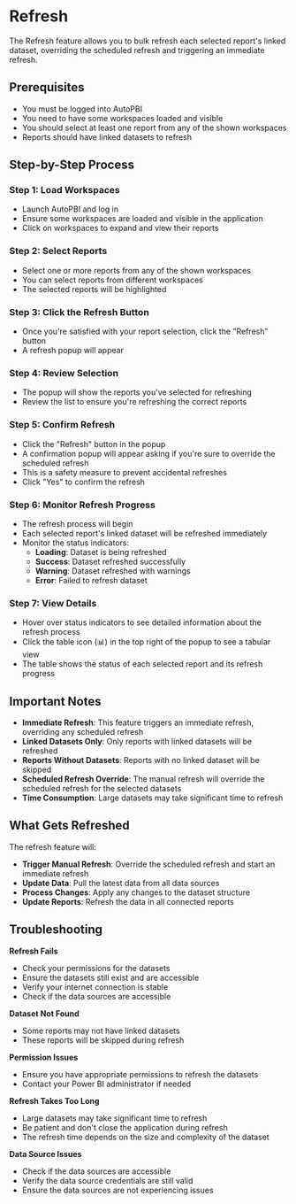 # Refresh

The Refresh feature allows you to bulk refresh each selected report's linked dataset, overriding the scheduled refresh and triggering an immediate refresh.

## Prerequisites

- You must be logged into AutoPBI
- You need to have some workspaces loaded and visible
- You should select at least one report from any of the shown workspaces
- Reports should have linked datasets to refresh

## Step-by-Step Process

### Step 1: Load Workspaces
- Launch AutoPBI and log in
- Ensure some workspaces are loaded and visible in the application
- Click on workspaces to expand and view their reports

### Step 2: Select Reports
- Select one or more reports from any of the shown workspaces
- You can select reports from different workspaces
- The selected reports will be highlighted

### Step 3: Click the Refresh Button
- Once you're satisfied with your report selection, click the "Refresh" button
- A refresh popup will appear

### Step 4: Review Selection
- The popup will show the reports you've selected for refreshing
- Review the list to ensure you're refreshing the correct reports

### Step 5: Confirm Refresh
- Click the "Refresh" button in the popup
- A confirmation popup will appear asking if you're sure to override the scheduled refresh
- This is a safety measure to prevent accidental refreshes
- Click "Yes" to confirm the refresh

### Step 6: Monitor Refresh Progress
- The refresh process will begin
- Each selected report's linked dataset will be refreshed immediately
- Monitor the status indicators:
  - **Loading**: Dataset is being refreshed
  - **Success**: Dataset refreshed successfully
  - **Warning**: Dataset refreshed with warnings
  - **Error**: Failed to refresh dataset

### Step 7: View Details
- Hover over status indicators to see detailed information about the refresh process
- Click the table icon (📊) in the top right of the popup to see a tabular view
- The table shows the status of each selected report and its refresh progress

## Important Notes

- **Immediate Refresh**: This feature triggers an immediate refresh, overriding any scheduled refresh
- **Linked Datasets Only**: Only reports with linked datasets will be refreshed
- **Reports Without Datasets**: Reports with no linked dataset will be skipped
- **Scheduled Refresh Override**: The manual refresh will override the scheduled refresh for the selected datasets
- **Time Consumption**: Large datasets may take significant time to refresh

## What Gets Refreshed

The refresh feature will:
- **Trigger Manual Refresh**: Override the scheduled refresh and start an immediate refresh
- **Update Data**: Pull the latest data from all data sources
- **Process Changes**: Apply any changes to the dataset structure
- **Update Reports**: Refresh the data in all connected reports

## Troubleshooting

**Refresh Fails**
- Check your permissions for the datasets
- Ensure the datasets still exist and are accessible
- Verify your internet connection is stable
- Check if the data sources are accessible

**Dataset Not Found**
- Some reports may not have linked datasets
- These reports will be skipped during refresh

**Permission Issues**
- Ensure you have appropriate permissions to refresh the datasets
- Contact your Power BI administrator if needed

**Refresh Takes Too Long**
- Large datasets may take significant time to refresh
- Be patient and don't close the application during refresh
- The refresh time depends on the size and complexity of the dataset

**Data Source Issues**
- Check if the data sources are accessible
- Verify the data source credentials are still valid
- Ensure the data sources are not experiencing issues 